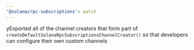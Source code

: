 ```yaml
---
'@solana/rpc-subscriptions': patch
---
```


yExported all of the channel creators that form part of `createDefaultSolanaRpcSubscriptionsChannelCreator()` so that developers can configure their own custom channels
